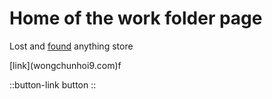 <!-- ---
navigation:
  title: Lost And Found Anything Store

--- -->

# Home of the work folder page

Lost and [found](/Works/LostAndFoundAnythingStore) anything store

\[link]\(wongchunhoi9.com)f

::button-link
button
::
